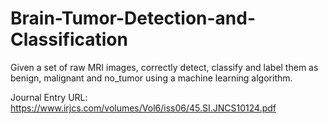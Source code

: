 # Brain-Tumor-Detection-and-Classification
Given a set of raw MRI images, correctly detect, classify and label them as benign, malignant and no_tumor using a machine learning algorithm.

Journal Entry URL: https://www.irjcs.com/volumes/Vol6/iss06/45.SI.JNCS10124.pdf 
